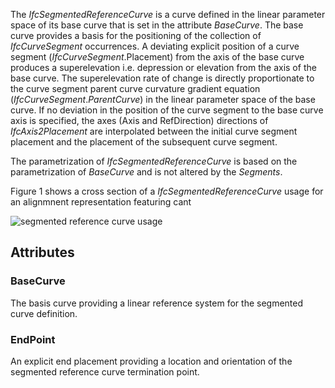 The _IfcSegmentedReferenceCurve_ is a curve defined in the linear parameter space of its base curve that is set in the attribute _BaseCurve_. The base curve provides a basis for the positioning of the collection of _IfcCurveSegment_ occurrences. A deviating explicit position of a curve segment (_IfcCurveSegment_.Placement) from the axis of the base curve produces a superelevation i.e. depression or elevation from the axis of the base curve. The superelevation rate of change is directly proportionate to the curve segment parent curve curvature gradient equation (_IfcCurveSegment_._ParentCurve_) in the linear parameter space of the base curve. If no deviation in the position of the curve segment to the base curve axis is specified, the axes (Axis and RefDirection) directions of _IfcAxis2Placement_ are interpolated between the initial curve segment placement and the placement of the subsequent curve segment.

<!-- end of short definition -->


The parametrization of _IfcSegmentedReferenceCurve_ is based on the parametrization of _BaseCurve_ and is not altered by the _Segments_.

Figure 1 shows a cross section of a _IfcSegmentedReferenceCurve_ usage for an alignmnent representation featuring cant

![segmented reference curve usage](../../../../figures/ifcsegmentedreferencecurve.jpg "Figure 1 — use of a segmented reference curve on a cant segment based on a gradient curve")

## Attributes

### BaseCurve
The basis curve providing a linear reference system for the segmented curve definition.

### EndPoint
An explicit end placement providing a location and orientation of the segmented reference curve termination point.
